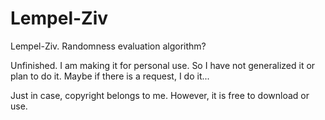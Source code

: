 # Lempel-Ziv
Lempel-Ziv. Randomness evaluation algorithm?

Unfinished.
I am making it for personal use.
So I have not generalized it or plan to do it.
Maybe if there is a request, I do it...

Just in case, copyright belongs to me.
However, it is free to download or use.
